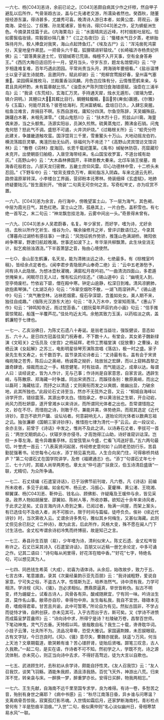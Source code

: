 <!-- { "loadSidebar": true } -->
一六七、杨[C043]恙诗，余前已论之。[C043]恙颇自病其少作之纤秾，然自甲子避乱以后所作，气骨渐趋古淡，盖与仁先诸老交游，所濡染者然也。癸酉秋，随董授经游东瀛，得诗甚多，尤雄秀可喜。晚清诗人游日本者，如黄公度、蒋观云、康南海、梁任公、丁叔雅、孙龙尾诸家，皆有诗。得[C043]恙之作，足为蜻蜓洲生色。今摘录其佳篇于此。《内海栗岛》云：“水面晴岚远近峰，村村烟影吐层松。恰如雾鬓临妆镜，帘毅窗纱隔几重？”《江之岛夜归》云：“蜃楼水气日夕蒸，老蚌胎珠待月升。鲛人捧盘对我笑，海山点起馋鱼灯。”《埃及古尸》云：“浑沌凿死鸿蒙分，天皇地皇作弟昆。一把骨头六千载，狐狸啸进轩辕坟。”《长崎福济寺杨贵妃供佛》云：“碧落黄泉道士忙，钗钿缄寄已荒唐。梅檀不入开天事，空有金身答寿王。”《西历大晦日适旧历十一月，望月当头，守岁东京，题龙名馆壁间》云：“守岁相逢难复难，百年巧遇此团园。平常尚贵当头月，跨海骑年要细看。”《盐谷温博士以皇子诞生诗就商，且邀同作，赋此却谢》云：“苑柳宫莺报好春，皇州喜气塞重。梁园缛采推枚马，兰殿薰香浴凤麟。月色岂应珠有分，云情惟愿鹤来亲。与君且具闲杯酌，未有篇章献比邻。”《油壶水产陈列馆归食海错感赋，油壶在三浦半岛》云：“我读《东荒经》，玄海汇万灵。手持通天犀，烛水无遁形。（玻璃为壁，辚介洞明。）其鲤曰大，其鲽比目行。鲷鲤鲑鳆鲭，函劳{庳虫}赢娌。《尔雅》与《玉篇》，何能尽其名？彼苍给海利，荒洲富蜻蜒。盘俎日已久，入肆忘臭腥。枯鱼泣难言，弃捐目不暝。东西自游戏，庸知分四溟。尔鱼空陈辞，天吴媚殊庭。踌躇白木著，未咽先涕零。”《晃山鬼怒川》云：“扶木烈十日，煎兹山川膏。海童偶来游，当之头额焦。汤源实阳谷，员渊久煎熬。硫黄蒸鬼烂，腾沸金石销。问鬼鬼何怒？怒此气不调。盛怒不可遏，火井洪炉烧。”《过箱根关所》云：“蛤壳分符此建关，争雄畿道触攻蛮。国浮馄背三千里，雪重鳘头十万山。大地动摇龙伯钓，横流荡踏巨灵攀。夷澶历劫无仙药，徐福何为不肯还？”《高野山灵宾馆访文馆词林》云：“散卷《词林》度海回，长恩千载祀蓬莱。《禹书》缄秘休防窃，亮窟藏珍未克开。出使朝臣归舶稳，入唐空海带经来。名山国宝收罗富，不道台城有劫灰。”《高野山中》云：“大木森林佛国开，丰碑景教大秦来。北邙车骑王侯墓，南海香花般若台。八部天龙归密教，五畿士庶仰风雷。印心功德林中雪，十二桥头未忍回。”《下野车中》云：“蚊背支撑负万岑，飙轮脂冻入阴森。车来北道云先积，路傍温原翠转深。小李楼台工界画，营邱粉本讬寒林。倚装细绎《玄虚赋》，地肺终疑要陆沉。”皆生面别开。“倚装”二句真无可奈何之言。写奇松岑丈，亦为叹赏不置。

一六八、[C043]恙为余言，舟行海中，傍晚望富土山，下一层为海气，其色褐，中层为霞光日气，其色红艳。富士山之顶，孤悬其上，一片白色，盖积雪也。有七绝一首写之，末二句云：“神龙飘忽挂沧海，云雾中间出一头。”奇景得未曾有。

一六九、[C043]恙乡人吴君蔚春，名复。年少家贫，而好学，嗜为诗，尤好余诗。去秋以所作乞祈生、维谷为介。嘱余操修月之斧，曾评识数语归之。今录其《薄暮舟过湖桥有感往事》一律云：“风饱征帆作势骄，推篷山色满湖桥。微阳依岭争寒翠，野渡归航趁晚潮。世事还如波下上，年华渐共柳飘萧。此生块垒消无计，拟乞痴翁浊酒浇。”下半首萧瑟之音，殆由心境使然。

一七○、金山彭生鹤濂，名天龙，能为清微淡远之诗，七绝最多。有《棕槐室吟稿》，皆经余点定者也。《闻李君步青隐居庐山奉奇二绝》云：“云中五老渺愁予，间有诗人此隐居。为想冰壶秋濯魄，满窗松月夜吟初。”“一曲清流四面山，多君遁世掩柴关。闲眠尽日无人过，惟有松云约往还。”《锡山道中》云：“幽境无人到，空亭倚废栏。竹依岩下碧，僧在殿中寒。钟定山逾静，松深日到难。清风凉腑肺，欲抱素琴弹。”《太湖泛舟》句云：“冷翠空烟吹不散，一湖飞雨湿钟声。”《锡山道中》句云：“岚气散空林，沾袂若烟雾。瘦石孕深碧，含羞如处女。美人期不来，独往自成趣。”《偕陈光汉游东大池》句云：“寻入万木中，空翠知雨落。”《惠山下作》句云：“钟鸣知寺近，雨过觉苔香。”《题阮菊年芦荻钓舟小画》句云：“信手推窗惊鹭起，船篷一半覆芦花。”佳处均近太鸿。余勉其致力玉溪，以药枯淡之病，盖鹤濂短于七律也。

一七一、乙亥浴佛日，为陈丈石遗八十寿诞。是翁老当益壮，强饭健谈，意态如五、六十人。是日四方冠盖往吴门祝寿者，不下数十人。有堂会，其女弟子魏新绿演《文昭关》之伍员及《坐宫》之杨延辉，老伶工贾福堂演《捉放曹》之曹操，赵栖云演《女起解》之苏三，电影明星徐琴芳演陈宫唱《落店》，极一时之盛。家子泉先生有文寿之，长千数百字。兹节录其论诗者云：“丈诗最有名，盖有会于宋贤梅宛陵之苍秀，陈后山之奥峭，杨诚斋之拗折，陆放翁之宏肆，而以上窥韩昌黎之雄奇肆诡，熔裁而出之一手。精思健笔，时有拙语，而气能运之，成章以达。每谓人曰：谈经说史，皆为人作计，无与己事；作诗尚是自家意思，自家言说。透辟生峭，与陈散原、郑海藏一时争雄。同出宋贤西江，而蹊径各别：散原奥峭，而出之以磊珂；海藏枯涩，而抒之以清适；丈则奥衔而发之以爽朗，凿幽出显，力破余地，此其所独也。”此段论石丈诗至当，然亦不无弦外之音。又云：“桐城自海峰以诗学开宗，错综震荡，其源出李太白。惜抱承之，参以黄涪翁之生崭，开合动宕，尚风力而杜妍靡，遂开曾湘乡以来诗派，而所谓同光体者之出也。吾常谓惜抱之文，妙在不尽，而惜抱之诗，则敢于尽，兼能并美，体势绝异。而观其选定《近代诗钞》，意岂不欲开户牖、设坛坫者。何意嗣响无人，遂贻论同光体者以数典忘祖之讥。独张濂卿《国朝三家诗钞序》，推惜抱七律为清代一手”云云。此一段议论，余亦主张，前曾于《诗话》中发之，惟尚不及此之详。以诗寿石丈者，李拔可一首云：“两世交期炯此心，伏辕岁序亦侵寻。才高饱得江山助，诗好谁窥训诂深。岂但一乡尊左海，能令异趣重亭林。后堂弦管从今盛，伫看飞鸿送好音。”五六两句最切。叶誉虎一首云：“八表英贤问起居，传经修史意何如？山阴老恐妨行乐，苦县勤犹强著书。论世每令心似水，添丁频见喜充闾。人生合向吴门住，可得皋桥共结庐？”第二句谓石丈在国学院讲学，及修《福建通志》也。“添丁”句谓石丈年七十三、七十六时，其姬人尚举两男也。章太炎“仲弓道广扶衰汉，伯玉诗清启盛唐”一联，尤精切，为众所争诵。

一七二、石丈续编《石遣室诗话》，已于浴佛节前刊竣，凡六卷。凡《诗话》前编所未收者，多见于此编。如金松岑、杨云史、冯振心、夏癯禅、黄公渚、王晓湘、柳翼谋、杨[C043]恙、靳仲云、钱名山、顾佛影、许疑庵及王瑗仲与余，皆见采录。政界人物如胡展堂、邵翼如、陈树人等，所收亦夥。欲知近十余年来诗风者，于此求之足矣。丈自言海内诗人奇到之集，已阅过者，殆满一间屋，而架上案头，有已选佳句不及收入者，尚不可胜计。限于时间与篇幅，徒呼负负。俟补《续近代诗钞》时，当次第收入云。丈谓余诗多隽句，雅似其乡何梅生，又甚似海藏。此则丈但见余已刻之《二仲诗》，故为此言。后此所作，风格大变，殊不愿在闽人门下讨生活也。金丈松岑谓余诗初冷隽而终博丽，故是知己之言。

一七三、寿县孙生百朋（易），少年嗜为诗，清利似宋人。陈丈石遗、金丈松岑皆称许之。石丈已采其诗入《石遣室诗话》，百朋又以近稿一册乞余论定，中多可诵之作。记其二语曰：“诗句每从闲里得，好花浑在暗中香。”“好花”七字，特绝名句，可以想见其为人。

一七四、同邑钱生希英（大成），初喜为语体诗。从余后，始改故步，致力于五、七言古体，笔意雄直。录其《次巢经巢韵示亚先百朋》云：“我诗诚粗野，爱说自家意。宁可失之俗，不盗古人字。性情斯为正，培养浩然气。诗中须有我，力学可相济。学诗规《风》、《骚》，岂必求相似。赝鼎原逼真，举世皆称伪。拟古不明变，终为龌龊士。试看古诗人，风骨各有异。酸咸随厥宜，宁有同一味。吟诗淡生涯，莫作名山事。敝帚亦自珍，幸得勿中弃。友生每私我，我自不宜世。碌碌本无奇，嗜痂得君辈。甘苦且共谕，此中可暂寄。”所论自为有见。然拟古固非，不学占而徒恃才锋，自矜创获，亦未见其可。入乎古而出乎古，斯可矣。又《学诗不进愤而成篇呈梦苕盦师》云：“诗向诗中求，所得宁是诗？杜陵破万卷，昌黎百世师。下笔动神鬼，灵气万古垂。天特假以鸣，彼哉敢自私？我生二十载，谗谗耽华词。小技子云薄，壮夫所不为。流品况卑卑，恐受大雅讥。家国遍荆棘，未忍捩眼窥。古有文字狱，今日岂良时。《风》、《骚》意尽失，曹魏亦就衰。扶遥ㄅ万风，何当上天池？文章期载道，歌哭赖有谁？苦心镂肝肾，徒贻后贤嗤。踯笔三叹息，古人久我欺。”一起二句，是实在语，作诗者不可不知。然初学之人，学既不充，诗之源流体制，亦未究心，则正当向诗中去求，不得好高骛远，徒为大言以自欺也。

一七五、武进顾生时，去秋初从余学诗，颇能自抒性灵。《友人召我饮》云：“友人召我饮，谈笑飞羽觞。酒能朱我颜，酒且涤我肠。百忧飞天外，神游出八荒。归来浑不觉，转亲衾与床。一醉换一梦，醉重梦亦长。安得日买醉，物我两相忘。”

一七六、王生先献，自海南不远千里至国专求学，良为难得。有诗一卷，多愁苦之音，殆别有身世之痛耶？《病中书感》云：“秋尽江南落日昏，异乡谁与问寒温？支离病骨吾惊我，寂寞孤灯影吊魂。入世情如霜后月，还家梦断海南村。青衫检点曾何有？半是愁痕半泪痕。”“入世”二句，极似黄仲则“名心淡似幽州日，骨相寒禁易水风”一联。

